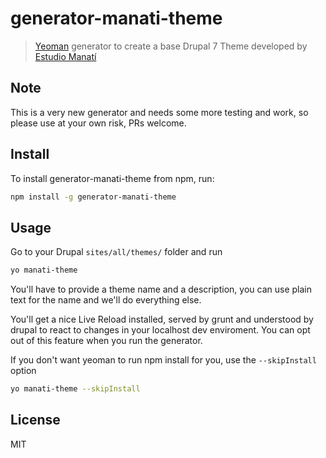 # generator-manati-theme

> [Yeoman](http://yeoman.io) generator to create a base Drupal 7 Theme developed by [Estudio Manatí](http://www.estudiomanati.com/)

## Note
This is a very new generator and needs some more testing and work, so please use at your own risk, PRs welcome.

## Install
To install generator-manati-theme from npm, run:

```bash
npm install -g generator-manati-theme
```

## Usage
Go to your Drupal `sites/all/themes/` folder and run

```bash
yo manati-theme
```

You'll have to provide a theme name and a description, you can use plain text for the name and we'll do everything else.

You'll get a nice Live Reload installed, served by grunt and understood by drupal to react to changes in your localhost dev enviroment.  You can opt out of this feature when you run the generator.

If you don't want yeoman to run npm install for you, use the `--skipInstall` option

```bash
yo manati-theme --skipInstall
```

## License

MIT
